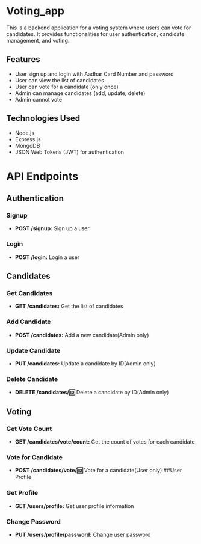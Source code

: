 # Voting_app
This is a backend application for a voting system where users can vote for candidates. It provides functionalities for user authentication, candidate management, and voting.

## Features
- User sign up and login with Aadhar Card Number and password
- User can view the list of candidates
- User can vote for a candidate (only once)
- Admin can manage candidates (add, update, delete)
- Admin cannot vote

## Technologies Used
- Node.js
- Express.js
- MongoDB
- JSON Web Tokens (JWT) for authentication

# API Endpoints
## Authentication
### Signup
- **POST /signup:** Sign up a user
### Login
- **POST /login:** Login a user
## Candidates
### Get Candidates
- **GET /candidates:** Get the list of candidates
### Add Candidate
- **POST /candidates:** Add a new candidate(Admin only)
### Update Candidate
- **PUT /candidates:** Update a candidate by ID(Admin only)
### Delete Candidate
- **DELETE /candidates/:id:** Delete a candidate by ID(Admin only)

## Voting
### Get Vote Count
- **GET /candidates/vote/count:** Get the count of votes for each candidate
### Vote for Candidate
- **POST /candidates/vote/:id:** Vote for a candidate(User only)
##User Profile
### Get Profile
- **GET /users/profile:** Get user profile information
### Change Password
- **PUT /users/profile/password:** Change user password
